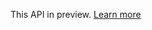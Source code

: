 <!-- BEGINSECTION class="alert alert-warning" id="version-statement" -->

This API in preview. [Learn more](https://visualstudio.microsoft.com/integrate/support/support-faq-vsi#API_Q1)

<!-- ENDSECTION --> 